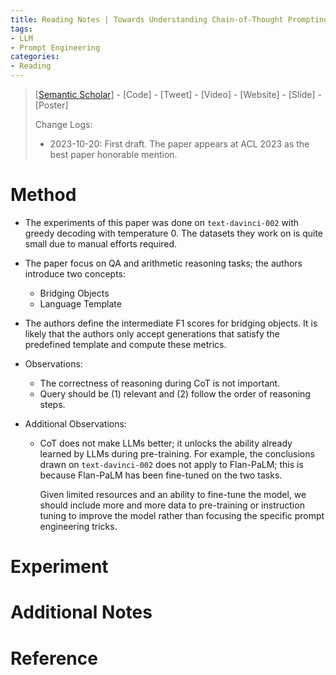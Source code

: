 ```yaml
---
title: Reading Notes | Towards Understanding Chain-of-Thought Prompting - An Empirical Study of What Matters
tags: 
- LLM
- Prompt Engineering
categories:
- Reading
---
```


> [[Semantic Scholar](https://www.semanticscholar.org/paper/Towards-Understanding-Chain-of-Thought-Prompting%3A-Wang-Min/35922cd0d6b17e45320917338e9f98cb5c1a4f6f)] - [Code] - [Tweet] - [Video] - [Website] - [Slide] - [Poster]
>
> Change Logs:
>
> - 2023-10-20: First draft. The paper appears at ACL 2023 as the best paper honorable mention.

# Method


- The experiments of this paper was done on `text-davinci-002` with greedy decoding with temperature 0. The datasets they work on is quite small due to manual efforts required.

- The paper focus on QA and arithmetic reasoning tasks; the authors introduce two concepts:
	- Bridging Objects
	- Language Template
  
- The authors define the intermediate F1 scores for bridging objects. It is likely that the authors only accept generations that satisfy the predefined template and compute these metrics.

- Observations:
	- The correctness of reasoning during CoT is not important.
	- Query should be (1) relevant and (2) follow the order of reasoning steps.

- Additional Observations:
	- CoT does not make LLMs better; it unlocks the ability already learned by LLMs during pre-training. For example, the conclusions drawn on `text-davinci-002` does not apply to Flan-PaLM; this is because Flan-PaLM has been fine-tuned on the two tasks. 
	
	    Given limited resources and an ability to fine-tune the model, we should include more and more data to pre-training or instruction tuning to improve the model rather than focusing the specific prompt engineering tricks.

# Experiment

# Additional Notes

# Reference

